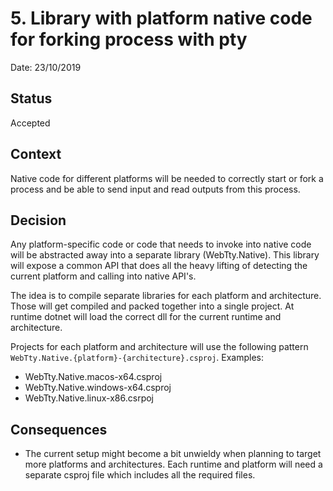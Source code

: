 # 5. Library with platform native code for forking process with pty

Date: 23/10/2019

## Status

Accepted

## Context
Native code for different platforms will be needed to correctly start or fork a process and be able to send input and read outputs from this process.

## Decision
Any platform-specific code or code that needs to invoke into native code will be abstracted away into a separate library (WebTty.Native).
This library will expose a common API that does all the heavy lifting of detecting the current platform and calling into native API's.

The idea is to compile separate libraries for each platform and architecture. Those will get compiled and packed together into a single project. At runtime dotnet will load the correct dll for the current runtime and architecture.

Projects for each platform and architecture will use the following pattern `WebTty.Native.{platform}-{architecture}.csproj`. Examples:

- WebTty.Native.macos-x64.csproj
- WebTty.Native.windows-x64.csproj
- WebTty.Native.linux-x86.csrpoj


## Consequences
- The current setup might become a bit unwieldy when planning to target more platforms and architectures. Each runtime and platform will need a separate csproj file which includes all the required files.
